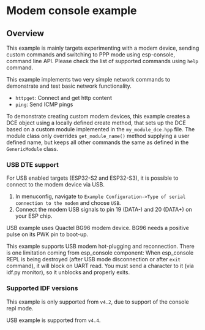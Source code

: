# Modem console example

## Overview

This example is mainly targets experimenting with a modem device, sending custom commands and switching to PPP mode using esp-console, command line API.
Please check the list of supported commands using `help` command.

This example implements two very simple network commands to demonstrate and test basic network functionality.
* `httpget`: Connect and get http content
* `ping`: Send ICMP pings

To demonstrate creating custom modem devices, this example creates a DCE object using a locally defined create method,
that sets up the DCE based on a custom module implemented in the `my_module_dce.hpp` file. The module class only overrides
`get_module_name()` method supplying a user defined name, but keeps all other commands the same as defined in the `GenericModule`
class.

### USB DTE support

For USB enabled targets (ESP32-S2 and ESP32-S3), it is possible to connect to the modem device via USB.
1. In menuconfig, navigate to `Example Configuration->Type of serial connection to the modem` and choose `USB`.
2. Connect the modem USB signals to pin 19 (DATA-) and 20 (DATA+) on your ESP chip.

USB example uses Quactel BG96 modem device. BG96 needs a positive pulse on its PWK pin to boot-up.

This example supports USB modem hot-plugging and reconnection. There is one limitation coming from esp_console component:
When esp_console REPL is being destroyed (after USB mode disconnection or after `exit` command), it will block on UART read.
You must send a character to it (via idf.py monitor), so it unblocks and properly exits.

### Supported IDF versions

This example is only supported from `v4.2`, due to support of the console repl mode.

USB example is supported from `v4.4`.